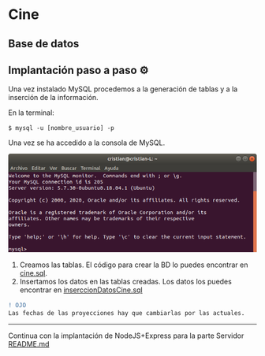 # Cine 

## Base de datos

## Implantación paso a paso ⚙️

Una vez instalado MySQL procedemos a la generación de tablas y a la inserción de la información.

En la terminal:

~~~
$ mysql -u [nombre_usuario] -p
~~~

Una vez se ha accedido a la consola de MySQL.

![consola MySQL](../image/mysqlacceso.png)

1. Creamos las tablas. El código para crear la BD lo puedes encontrar en [cine.sql](cine.sql).
2. Insertamos los datos en las tablas creadas. Los datos los puedes encontrar en [inserccionDatosCine.sql](cine.sql)

~~~diff
! OJO 
Las fechas de las proyecciones hay que cambiarlas por las actuales.
~~~

---
Continua con la implantación de NodeJS+Express para la parte Servidor [README.md](../cineServidor/README.md)
